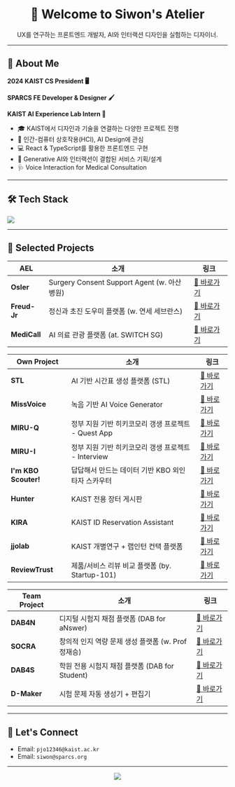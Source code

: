 <h1 align="center">👋 Welcome to Siwon's Atelier</h1>
<p align="center">
UX를 연구하는 프론트엔드 개발자,  
AI와 인터랙션 디자인을 실험하는 디자이너.
</p>

---

## 🌟 About Me

**2024 KAIST CS President 🖥️**

**SPARCS FE Developer & Designer 🖌️**

**KAIST AI Experience Lab Intern 🏫**


- 🎓 KAIST에서 디자인과 기술을 연결하는 다양한 프로젝트 진행
- 🧠 인간-컴퓨터 상호작용(HCI), AI Design에 관심
- 💻 React & TypeScript를 활용한 프론트엔드 구현
- 🧪 Generative AI와 인터랙션이 결합된 서비스 기획/설계
- 🩺 Voice Interaction for Medical Consultation

---

## 🛠 Tech Stack

<img src="https://skillicons.dev/icons?i=react,ts,js,html,css,figma,python,firebase,github" />

---

## 🧪 Selected Projects

| AEL | 소개 | 링크 |
|----------|------|------|
| **Osler** | Surgery Consent Support Agent (w. 아산병원) | [🔗 바로가기](https://osler.siwon.site) |
| **Freud-Jr** | 정신과 초진 도우미 플랫폼 (w. 연세 세브란스) | [🔗 바로가기](https://freud-jr.siwon.site) |
| **MediCall** | AI 의료 관광 플랫폼 (at. SWITCH SG) | [🔗 바로가기](https://medicall.siwon.site) |

| Own Project | 소개 | 링크 |
|----------|------|------|
| **STL** | AI 기반 시간표 생성 플랫폼 (STL) | [🔗 바로가기](https://stl.siwon.site) |
| **MissVoice** | 녹음 기반 AI Voice Generator | [🔗 바로가기](https://missvoice.siwon.site) |
| **MIRU-Q** | 정부 지원 기반 히키코모리 갱생 프로젝트 - Quest App | [🔗 바로가기](https://miru-aura.netlify.app) |
| **MIRU-I** | 정부 지원 기반 히키코모리 갱생 프로젝트 - Interview | [🔗 바로가기](https://miruni.netlify.app) |
| **I'm KBO Scouter!** | 답답해서 만드는 데이터 기반 KBO 외인 타자 스카우터 | [🔗 바로가기](https://im-kbo-scouter.siwon.site) |
| **Hunter** | KAIST 전용 장터 게시판 | [🔗 바로가기](https://hunter-kaist.netlify.app) |
| **KIRA** | KAIST ID Reservation Assistant | [🔗 바로가기](https://kira7.netlify.app) |
| **jjolab** | KAIST 개별연구 + 랩인턴 컨택 플랫폼 | [🔗 바로가기](https://jjolab.netlify.app) |
| **ReviewTrust** | 제품/서비스 리뷰 비교 플랫폼 (by. Startup-101) | [🔗 바로가기](https://reviewtrust.siwon.site) |

| Team Project | 소개 | 링크 |
|------------|------|------|
| **DAB4N** | 디지털 시험지 채점 플랫폼 (DAB for aNswer) | [🔗 바로가기](https://dab4n.netlify.app) |
| **SOCRA** | 창의적 인지 역량 문제 생성 플랫폼 (w. Prof 정재승) | [🔗 바로가기](https://socra.netlify.app) |
| **DAB4S** | 학원 전용 시험지 채점 플랫폼 (DAB for Student) | [🔗 바로가기](https://dab4s.netlify.app) |
| **D-Maker** | 시험 문제 자동 생성기 + 편집기 | [🔗 바로가기](https://dabanmaker.netlify.app) |

---

## 🤝 Let's Connect

- Email: `pjo12346@kaist.ac.kr`
- Email: `siwon@sparcs.org`  

---

<p align="center">
  <img src="https://github-readme-stats.vercel.app/api?username=ksiwon&show_icons=true&theme=radical" />
</p>
